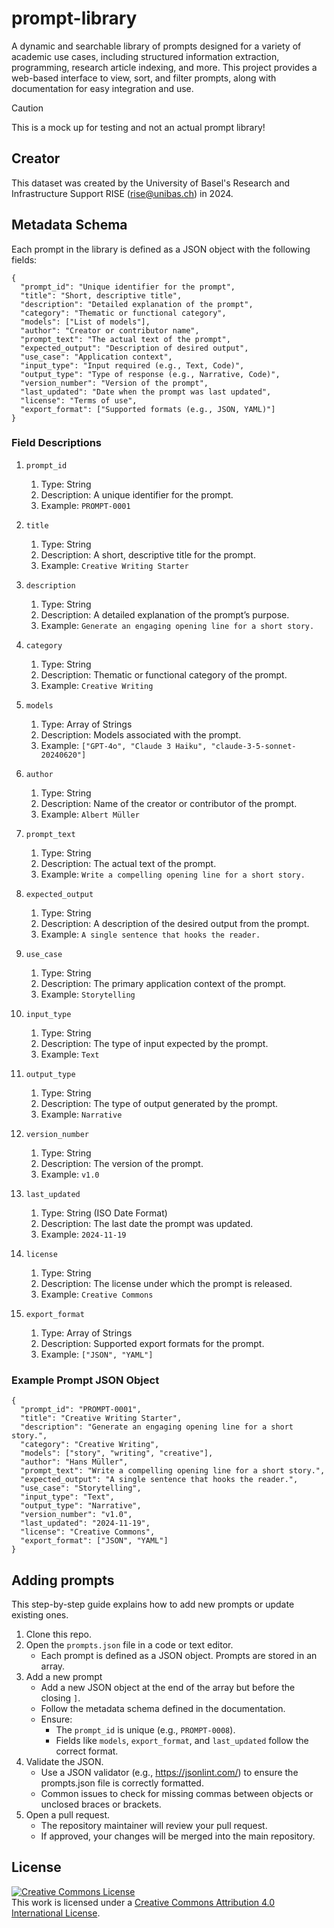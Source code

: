 # prompt-library

A dynamic and searchable library of prompts designed for a variety of academic use cases, including structured information extraction, programming, research article indexing, and more. This project provides a web-based interface to view, sort, and filter prompts, along with documentation for easy integration and use.

> [!CAUTION]
> This is a mock up for testing and not an actual prompt library!

## Creator

This dataset was created by the University of Basel's Research and Infrastructure Support RISE (rise@unibas.ch) in 2024. 

## Metadata Schema

Each prompt in the library is defined as a JSON object with the following fields:

```
{
  "prompt_id": "Unique identifier for the prompt",
  "title": "Short, descriptive title",
  "description": "Detailed explanation of the prompt",
  "category": "Thematic or functional category",
  "models": ["List of models"],
  "author": "Creator or contributor name",
  "prompt_text": "The actual text of the prompt",
  "expected_output": "Description of desired output",
  "use_case": "Application context",
  "input_type": "Input required (e.g., Text, Code)",
  "output_type": "Type of response (e.g., Narrative, Code)",
  "version_number": "Version of the prompt",
  "last_updated": "Date when the prompt was last updated",
  "license": "Terms of use",
  "export_format": ["Supported formats (e.g., JSON, YAML)"]
}
```

### Field Descriptions
1. `prompt_id` 
   1. Type: String
   2. Description: A unique identifier for the prompt.
   3. Example: `PROMPT-0001`

2. `title`
   1. Type: String
   2. Description: A short, descriptive title for the prompt.
   3. Example: `Creative Writing Starter`

3. `description`
   1. Type: String
   2. Description: A detailed explanation of the prompt’s purpose.
   3. Example: `Generate an engaging opening line for a short story.`

4. `category`
   1. Type: String
   2. Description: Thematic or functional category of the prompt.
   3. Example: `Creative Writing`

5. `models`
   1. Type: Array of Strings
   2. Description: Models associated with the prompt.
   3. Example: `["GPT-4o", "Claude 3 Haiku", "claude-3-5-sonnet-20240620"]`

6. `author`
   1. Type: String
   2. Description: Name of the creator or contributor of the prompt.
   3. Example: `Albert Müller`

7. `prompt_text`
   1. Type: String
   2. Description: The actual text of the prompt.
   3. Example: `Write a compelling opening line for a short story.`

8. `expected_output`
   1. Type: String
   2. Description: A description of the desired output from the prompt.
   3. Example: `A single sentence that hooks the reader.`

9. `use_case`
   1. Type: String
   2. Description: The primary application context of the prompt.
   3. Example: `Storytelling`

10. `input_type`
    1. Type: String
    2. Description: The type of input expected by the prompt.
    3. Example: `Text`

11. `output_type`
    1. Type: String
    2. Description: The type of output generated by the prompt.
    3. Example: `Narrative`

12. `version_number`
    1. Type: String
    2. Description: The version of the prompt.
    3. Example: `v1.0`

13. `last_updated`
    1. Type: String (ISO Date Format)
    2. Description: The last date the prompt was updated.
    3. Example: `2024-11-19`

14. `license`
    1. Type: String
    2. Description: The license under which the prompt is released.
    3. Example: `Creative Commons`

15. `export_format`
    1. Type: Array of Strings
    2. Description: Supported export formats for the prompt.
    3. Example: `["JSON", "YAML"]`

### Example Prompt JSON Object

```
{
  "prompt_id": "PROMPT-0001",
  "title": "Creative Writing Starter",
  "description": "Generate an engaging opening line for a short story.",
  "category": "Creative Writing",
  "models": ["story", "writing", "creative"],
  "author": "Hans Müller",
  "prompt_text": "Write a compelling opening line for a short story.",
  "expected_output": "A single sentence that hooks the reader.",
  "use_case": "Storytelling",
  "input_type": "Text",
  "output_type": "Narrative",
  "version_number": "v1.0",
  "last_updated": "2024-11-19",
  "license": "Creative Commons",
  "export_format": ["JSON", "YAML"]
}
```

## Adding prompts

This step-by-step guide explains how to add new prompts or update existing ones.

1. Clone this repo.
2. Open the `prompts.json` file in a code or text editor.
   - Each prompt is defined as a JSON object. Prompts are stored in an array.
3. Add a new prompt
   - Add a new JSON object at the end of the array but before the closing `]`.
   - Follow the metadata schema defined in the documentation. 
   - Ensure:
     - The `prompt_id` is unique (e.g., `PROMPT-0008`).
     - Fields like `models`, `export_format`, and `last_updated` follow the correct format.
4. Validate the JSON.
   - Use a JSON validator (e.g., https://jsonlint.com/) to ensure the prompts.json file is correctly formatted.
   - Common issues to check for missing commas between objects or unclosed braces or brackets.
5. Open a pull request.
   - The repository maintainer will review your pull request.
   - If approved, your changes will be merged into the main repository.

## License

<a rel="license" href="http://creativecommons.org/licenses/by/4.0/"><img alt="Creative Commons License" style="border-width:0" src="https://i.creativecommons.org/l/by/4.0/88x31.png" /></a><br />This work is licensed under a <a rel="license" href="http://creativecommons.org/licenses/by/4.0/">Creative Commons Attribution 4.0 International License</a>.
